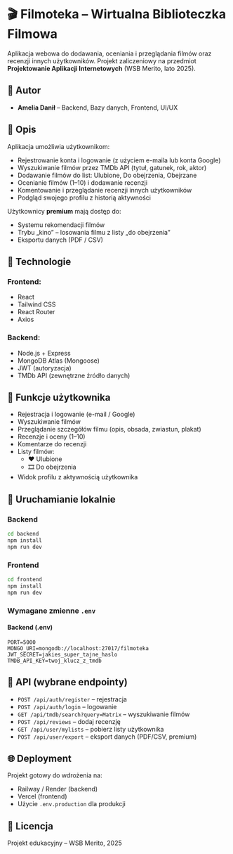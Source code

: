 # 🎬 Filmoteka – Wirtualna Biblioteczka Filmowa

Aplikacja webowa do dodawania, oceniania i przeglądania filmów oraz recenzji innych użytkowników. Projekt zaliczeniowy na przedmiot **Projektowanie Aplikacji Internetowych** (WSB Merito, lato 2025).

## 👥 Autor
- **Amelia Danił** – Backend, Bazy danych, Frontend, UI/UX

## 📌 Opis
Aplikacja umożliwia użytkownikom:
- Rejestrowanie konta i logowanie (z użyciem e-maila lub konta Google)
- Wyszukiwanie filmów przez TMDb API (tytuł, gatunek, rok, aktor)
- Dodawanie filmów do list: Ulubione, Do obejrzenia, Obejrzane
- Ocenianie filmów (1–10) i dodawanie recenzji
- Komentowanie i przeglądanie recenzji innych użytkowników
- Podgląd swojego profilu z historią aktywności

Użytkownicy **premium** mają dostęp do:
- Systemu rekomendacji filmów
- Trybu „kino” – losowania filmu z listy „do obejrzenia”
- Eksportu danych (PDF / CSV)

## 🧩 Technologie

### Frontend:
- React
- Tailwind CSS
- React Router
- Axios

### Backend:
- Node.js + Express
- MongoDB Atlas (Mongoose)
- JWT (autoryzacja)
- TMDb API (zewnętrzne źródło danych)

## 🔐 Funkcje użytkownika

- Rejestracja i logowanie (e-mail / Google)
- Wyszukiwanie filmów
- Przeglądanie szczegółów filmu (opis, obsada, zwiastun, plakat)
- Recenzje i oceny (1–10)
- Komentarze do recenzji
- Listy filmów:
  - ❤️ Ulubione
  - 🎞️ Do obejrzenia
- Widok profilu z aktywnością użytkownika

## 🚀 Uruchamianie lokalnie

### Backend

```bash
cd backend
npm install
npm run dev
```

### Frontend

```bash
cd frontend
npm install
npm run dev
```

### Wymagane zmienne `.env`

#### Backend (.env)
```
PORT=5000
MONGO_URI=mongodb://localhost:27017/filmoteka
JWT_SECRET=jakies_super_tajne_haslo
TMDB_API_KEY=twoj_klucz_z_tmdb
```

## 📝 API (wybrane endpointy)

- `POST /api/auth/register` – rejestracja
- `POST /api/auth/login` – logowanie
- `GET /api/tmdb/search?query=Matrix` – wyszukiwanie filmów
- `POST /api/reviews` – dodaj recenzję
- `GET /api/user/mylists` – pobierz listy użytkownika
- `POST /api/user/export` – eksport danych (PDF/CSV, premium)

## 🌐 Deployment
Projekt gotowy do wdrożenia na:
- Railway / Render (backend)
- Vercel (frontend)
- Użycie `.env.production` dla produkcji

## 📄 Licencja
Projekt edukacyjny – WSB Merito, 2025
